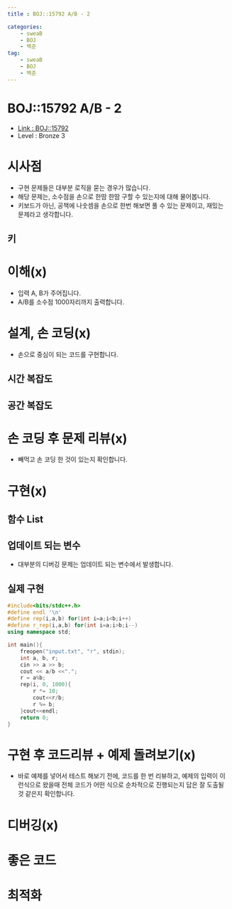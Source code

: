 ```yaml
---
title : BOJ::15792 A/B - 2

categories:
    - sweaB
    - BOJ
    - 백준
tag:
    - sweaB
    - BOJ
    - 백준
---
```

# BOJ::15792 A/B - 2
- [Link : BOJ::15792](https://www.acmicpc.net/problem/15792)
- Level : Bronze 3

# 시사점
- 구현 문제들은 대부분 로직을 묻는 경우가 많습니다.
- 해당 문제는, 소수점을 손으로 한땀 한땀 구할 수 있는지에 대해 물어봅니다.
- 키보드가 아닌, 공책에 나숫셈을 손으로 한번 해보면 풀 수 있는 문제이고, 재밌는 문제라고 생각합니다.

## 키

# 이해(x)
- 입력 A, B가 주어집니다.
- A/B를 소수점 1000자리까지 출력합니다.

# 설계, 손 코딩(x)
- 손으로 중심이 되는 코드를 구현합니다.

## 시간 복잡도

## 공간 복잡도

# 손 코딩 후 문제 리뷰(x)
- 빼먹고 손 코딩 한 것이 있는지 확인합니다.

# 구현(x)

## 함수 List 

## 업데이트 되는 변수
- 대부분의 디버깅 문제는 업데이트 되는 변수에서 발생합니다.

## 실제 구현 

```cpp
#include<bits/stdc++.h>
#define endl '\n'
#define rep(i,a,b) for(int i=a;i<b;i++)
#define r_rep(i,a,b) for(int i=a;i>b;i--)
using namespace std;

int main(){
    freopen("input.txt", "r", stdin);
    int a, b, r;
    cin >> a >> b;
    cout << a/b <<".";
    r = a%b;
    rep(i, 0, 1000){
        r *= 10;
        cout<<r/b;
        r %= b;
    }cout<<endl;
    return 0;
}
```

# 구현 후 코드리뷰 + 예제 돌려보기(x)
- 바로 예제를 넣어서 테스트 해보기 전에, 코드를 한 번 리뷰하고, 예제의 입력이 이런식으로 왔을때
  전체 코드가 어떤 식으로 순차적으로 진행되는지 답은 잘 도출될 것 같은지 확인합니다.

# 디버깅(x)

# 좋은 코드

# 최적화
